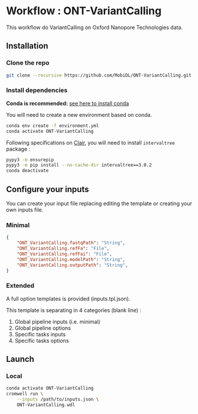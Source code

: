 # Workflow : ONT-VariantCalling

This workflow do VariantCalling on Oxford Nanopore Technologies data.

## Installation

### Clone the repo

```bash
git clone --recursive https://github.com/MobiDL/ONT-VariantCalling.git
```

### Install dependencies

__Conda is recommended:__ [see here to install conda](https://conda.io/projects/conda/en/latest/user-guide/install/index.html)

You will need to create a new environment based on conda.

```bash
conda env create -f environment.yml
conda activate ONT-VariantCalling
```

Following specifications on [Clair](https://github.com/HKU-BAL/Clair#option-1-bioconda),
you will need to install `intervaltree` package :

```bash
pypy3 -m ensurepip
pypy3 -m pip install --no-cache-dir intervaltree==3.0.2
conda deactivate
```

## Configure your inputs

You can create your input file replacing editing the template or creating your own inputs file.

### Minimal

```json
{
	"ONT_VariantCalling.fastqPath": "String",
	"ONT_VariantCalling.refFa": "File",
	"ONT_VariantCalling.refFai": "File",
	"ONT_VariantCalling.modelPath": "String",
	"ONT_VariantCalling.outputPath": "String",
}
```

### Extended

A full option templates is provided (inputs.tpl.json).

This template is separating in 4 categories (blank line) :
1. Global pipeline inputs (i.e. minimal)
2. Global pipeline options
3. Specific tasks inputs
4. Specific tasks options

## Launch

### Local

```bash
conda activate ONT-VariantCalling
cromwell run \
	--inputs /path/to/inputs.json \
	ONT-VariantCalling.wdl
```

